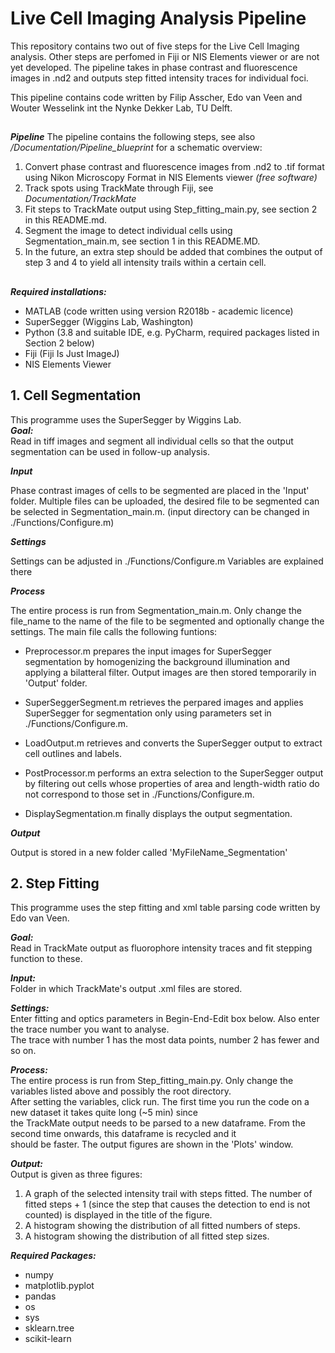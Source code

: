 # Live Cell Imaging Analysis Pipeline
This repository contains two out of five steps for the Live Cell Imaging analysis. Other steps are perfomed in Fiji or NIS Elements viewer or are not yet developed. The pipeline takes in phase contrast and fluorescence images in .nd2  and outputs step fitted intensity traces for individual foci. 

This pipeline contains code written by Filip Asscher, Edo van Veen and  Wouter Wesselink int the Nynke Dekker Lab, TU Delft. 
##
_**Pipeline**_
The pipeline contains the following steps, see also _/Documentation/Pipeline_blueprint_ for a schematic overview:

 1. Convert phase contrast and fluorescence images from .nd2 to .tif format using Nikon Microscopy Format in NIS Elements viewer _(free software)_
 2. Track spots using TrackMate through Fiji, see _Documentation/TrackMate_
 3. Fit steps to TrackMate output using Step_fitting_main.py, see section 2 in this README.md.
 4. Segment the image to detect individual cells using Segmentation_main.m, see section 1 in this README.MD.
 5. In the future, an extra step should be added that combines the output of step 3 and 4 to yield all intensity trails within a certain cell.
##
_**Required installations:**_
 - MATLAB (code written using version R2018b - academic licence)
 - SuperSegger (Wiggins Lab, Washington)
 - Python (3.8 and suitable IDE, e.g. PyCharm, required packages listed in Section 2 below)
 - Fiji (Fiji Is Just ImageJ)
 - NIS Elements Viewer

## 1. Cell Segmentation
This programme uses the SuperSegger by Wiggins Lab.  
***Goal:***  
Read in tiff images and segment all individual cells so that the output segmentation can be used in follow-up analysis.

***Input***

Phase contrast images of cells to be segmented are placed in the 'Input' folder. Multiple files can be uploaded, the desired file to be segmented can be selected in Segmentation_main.m.
(input directory can be changed in ./Functions/Configure.m)

***Settings*** 

Settings can be adjusted in ./Functions/Configure.m
Variables are explained there

***Process*** 

The entire process is run from Segmentation_main.m. Only change the file_name to the name of the file to be segmented and optionally change the settings. The main file calls the following funtions: 

- Preprocessor.m prepares the input images for SuperSegger segmentation by homogenizing the background illumination and applying a bilatteral filter. Output   images are then stored temporarily in 'Output' folder.

- SuperSeggerSegment.m retrieves the perpared images and applies SuperSegger for segmentation only using parameters set in ./Functions/Configure.m.

- LoadOutput.m retrieves and converts the SuperSegger output to extract cell outlines and labels.

- PostProcessor.m performs an extra selection to the SuperSegger output by filtering out cells whose properties of area and length-width ratio do not correspond to those set in ./Functions/Configure.m.

- DisplaySegmentation.m finally displays the output segmentation.

***Output*** 

Output is stored in a new folder called 'MyFileName_Segmentation'

## 2. Step Fitting
This programme uses the step fitting and xml table parsing code written by Edo van Veen.  

***Goal:***  
Read in TrackMate output as fluorophore intensity traces and fit stepping function to these.  
  
***Input:***  
Folder in which TrackMate's output .xml files are stored.  
  
***Settings:***  
Enter fitting and optics parameters in Begin-End-Edit box below. Also enter the trace number you want to analyse.  
The trace with number 1 has the most data points, number 2 has fewer and so on.  
  
***Process:***  
The entire process is run from Step_fitting_main.py. Only change the variables listed above and possibly the root directory.  
After setting the variables, click run. The first time you run the code on a new dataset it takes quite long (~5 min) since  
the TrackMate output needs to be parsed to a new dataframe. From the second time onwards, this dataframe is recycled and it  
should be faster. The output figures are shown in the 'Plots' window.  
  
***Output:***  
Output is given as three figures:  

 1. A graph of the selected intensity trail with steps fitted. The number of fitted steps + 1 (since the step that causes the detection to end is not counted) is displayed in the title of the figure. 
 2. A histogram showing the distribution of all fitted numbers of steps. 
 3. A histogram showing the distribution of all fitted step sizes.

  
***Required Packages:***  
- numpy  
- matplotlib.pyplot  
- pandas  
- os  
- sys  
- sklearn.tree  
- scikit-learn

